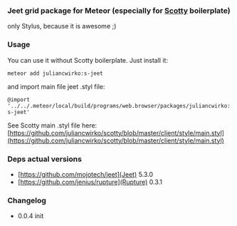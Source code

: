 ### Jeet grid package for Meteor (especially for [Scotty](https://github.com/juliancwirko/scotty) boilerplate)

only Stylus, because it is awesome ;)

### Usage

You can use it without Scotty boilerplate. Just install it: 

````meteor add juliancwirko:s-jeet```` 

and import main file jeet .styl file:

````@import '../../.meteor/local/build/programs/web.browser/packages/juliancwirko:s-jeet'````

See Scotty main .styl file here: [https://github.com/juliancwirko/scotty/blob/master/client/style/main.styl](https://github.com/juliancwirko/scotty/blob/master/client/style/main.styl)

### Deps actual versions
- [https://github.com/mojotech/jeet](Jeet) 5.3.0
- [https://github.com/jenius/rupture](Rupture) 0.3.1

### Changelog

- 0.0.4 init